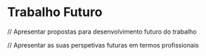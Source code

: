 # Trabalho Futuro

// Apresentar propostas para desenvolvimento futuro do trabalho

// Apresentar as suas perspetivas futuras em termos profissionais

